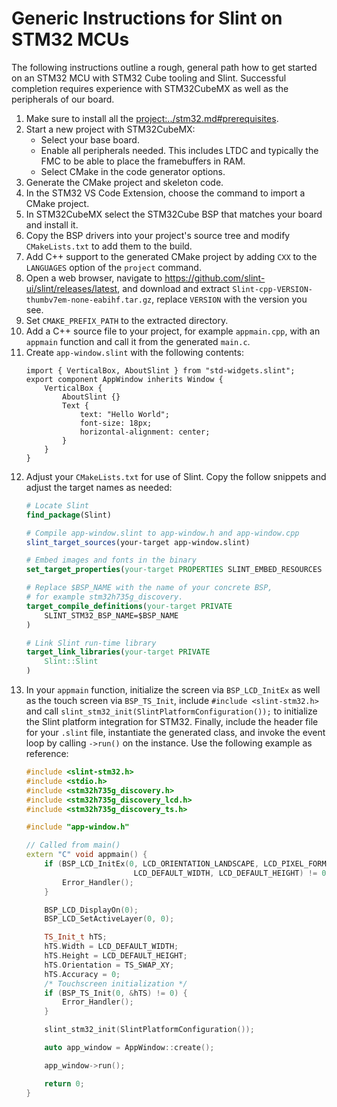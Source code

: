 <!-- Copyright © SixtyFPS GmbH <info@slint.dev> ; SPDX-License-Identifier: MIT -->

# Generic Instructions for Slint on STM32 MCUs

The following instructions outline a rough, general path how to get started on an STM32 MCU
with STM32 Cube tooling and Slint. Successful completion requires experience with STM32CubeMX
as well as the peripherals of our board.

1. Make sure to install all the <project:../stm32.md#prerequisites>.
2. Start a new project with STM32CubeMX:
   - Select your base board.
   - Enable all peripherals needed. This includes LTDC and typically the FMC to be able
     to place the framebuffers in RAM.
   - Select CMake in the code generator options.
3. Generate the CMake project and skeleton code.
4. In the STM32 VS Code Extension, choose the command to import a CMake project.
5. In STM32CubeMX select the STM32Cube BSP that matches your board and install it.
6. Copy the BSP drivers into your project's source tree and modify `CMakeLists.txt` to
   add them to the build.
7. Add C++ support to the generated CMake project by adding `CXX` to the `LANGUAGES` option
   of the `project` command.
8. Open a web browser, navigate to <https://github.com/slint-ui/slint/releases/latest>, and download
   and extract `Slint-cpp-VERSION-thumbv7em-none-eabihf.tar.gz`, replace `VERSION` with the version you see.
10. Set `CMAKE_PREFIX_PATH` to the extracted directory.
11. Add a C++ source file to your project, for example `appmain.cpp`, with an `appmain` function and call it
    from the generated `main.c`.
12. Create `app-window.slint` with the following contents:
    ```slint,no-preview
    import { VerticalBox, AboutSlint } from "std-widgets.slint";
    export component AppWindow inherits Window {
        VerticalBox {
            AboutSlint {}
            Text {
                text: "Hello World";
                font-size: 18px;
                horizontal-alignment: center;
            }
        }
    }
    ```
13. Adjust your `CMakeLists.txt` for use of Slint. Copy the follow snippets and adjust the target names as needed:
    ```cmake
    # Locate Slint
    find_package(Slint)
    
    # Compile app-window.slint to app-window.h and app-window.cpp
    slint_target_sources(your-target app-window.slint)

    # Embed images and fonts in the binary  
    set_target_properties(your-target PROPERTIES SLINT_EMBED_RESOURCES embed-for-software-renderer)
    
    # Replace $BSP_NAME with the name of your concrete BSP,
    # for example stm32h735g_discovery.
    target_compile_definitions(your-target PRIVATE
        SLINT_STM32_BSP_NAME=$BSP_NAME
    )
    
    # Link Slint run-time library
    target_link_libraries(your-target PRIVATE
        Slint::Slint
    )
    ```
14. In your `appmain` function, initialize the screen via `BSP_LCD_InitEx` as well as the touch screen via `BSP_TS_Init`,
    include `#include <slint-stm32.h>` and call `slint_stm32_init(SlintPlatformConfiguration());` to initialize the
    Slint platform integration for STM32. Finally, include the header file for your `.slint` file, instantiate the generated class, and invoke the event loop by calling `->run()` on the instance. Use the following example as reference:
    ```cpp
    #include <slint-stm32.h>
    #include <stdio.h>
    #include <stm32h735g_discovery.h>
    #include <stm32h735g_discovery_lcd.h>
    #include <stm32h735g_discovery_ts.h>    

    #include "app-window.h"

    // Called from main()
    extern "C" void appmain() {
        if (BSP_LCD_InitEx(0, LCD_ORIENTATION_LANDSCAPE, LCD_PIXEL_FORMAT_RGB565,
                            LCD_DEFAULT_WIDTH, LCD_DEFAULT_HEIGHT) != 0) {
            Error_Handler();
        }

        BSP_LCD_DisplayOn(0);
        BSP_LCD_SetActiveLayer(0, 0);

        TS_Init_t hTS;
        hTS.Width = LCD_DEFAULT_WIDTH;
        hTS.Height = LCD_DEFAULT_HEIGHT;
        hTS.Orientation = TS_SWAP_XY;
        hTS.Accuracy = 0;
        /* Touchscreen initialization */
        if (BSP_TS_Init(0, &hTS) != 0) {
            Error_Handler();
        }

        slint_stm32_init(SlintPlatformConfiguration());

        auto app_window = AppWindow::create();

        app_window->run();

        return 0;
    }
    ```


